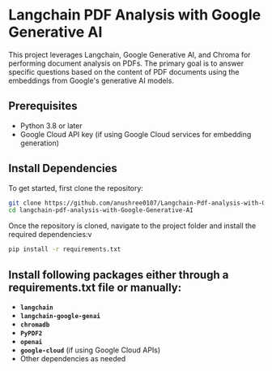 # Langchain PDF Analysis with Google Generative AI

This project leverages Langchain, Google Generative AI, and Chroma for performing document analysis on PDFs. The primary goal is to answer specific questions based on the content of PDF documents using the embeddings from Google's generative AI models.

## **Prerequisites**

- Python 3.8 or later
- Google Cloud API key (if using Google Cloud services for embedding generation)

## **Install Dependencies**

To get started, first clone the repository:

```bash
git clone https://github.com/anushree0107/Langchain-Pdf-analysis-with-Google-Generative-AI.git
cd langchain-pdf-analysis-with-Google-Generative-AI
```
Once the repository is cloned, navigate to the project folder and install the required dependencies:v
```bash
pip install -r requirements.txt
```
## **Install following packages either through a requirements.txt file or manually:**

- **`langchain`**
- **`langchain-google-genai`**
- **`chromadb`**
- **`PyPDF2`**
- **`openai`**
- **`google-cloud`** (if using Google Cloud APIs)
- Other dependencies as needed


